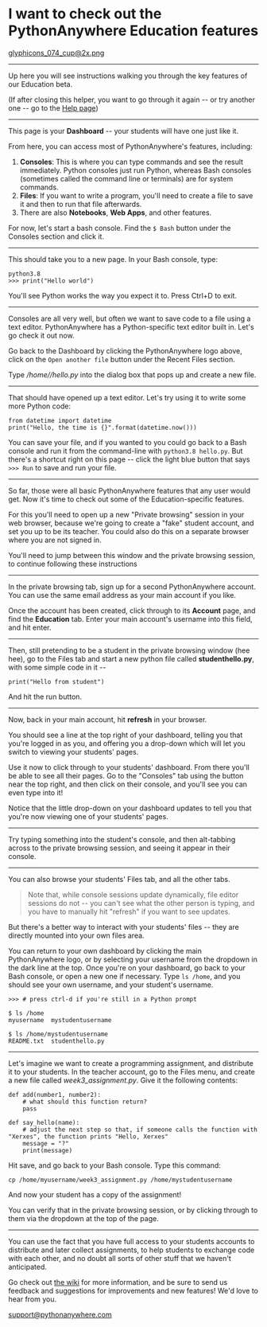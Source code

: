 I want to check out the PythonAnywhere Education features
=========================================================

glyphicons_074_cup@2x.png

----

Up here you will see instructions walking you through the key features of our Education beta.

(If after closing this helper, you want to go through it again -- or try another
one -- go to the [Help page](/wiki/))

----


This page is your **Dashboard** -- your students will have one just like it.

From here, you can access most of PythonAnywhere's features, including:

1. **Consoles**: This is where you can type commands and see the result immediately. Python consoles just run Python, whereas Bash consoles (sometimes called the command line or terminals) are for system commands.
2. **Files**: If you want to write a program, you'll need to create a file to save it and then to run that file afterwards.
3. There are also **Notebooks**, **Web Apps**, and other features.


For now, let's start a bash console. Find the `$ Bash` button under the Consoles section and click it.

----

This should take you to a new page. In your Bash console, type:

    python3.8
    >>> print("Hello world")

You'll see Python works the way you expect it to. Press Ctrl+D to exit.

----

Consoles are all very well, but often we want to save code to a file
using a text editor.  PythonAnywhere has a Python-specific text editor
built in.  Let's go check it out now.

Go back to the Dashboard by clicking the PythonAnywhere logo above, click on the `Open another file` button under the Recent Files section.

Type */home/<your-username>/hello.py* into the dialog box that pops up and create a new file.

----

That should have opened up a text editor. Let's try using it to
write some more Python code:

    from datetime import datetime
    print("Hello, the time is {}".format(datetime.now()))


You can save your file, and if you wanted to you could go back to a Bash
console and run it from the command-line with `python3.8 hello.py`. But there's
a shortcut right on this page -- click the light blue button that says `>>>
Run` to save and run your file.

----

So far, those were all basic PythonAnywhere features that any
user would get.  Now it's time to check out some of the Education-specific
features.

For this you'll need to open up a new "Private browsing" session in your web
browser, because we're going to create a "fake" student account, and set you
up to be its teacher. You could also do this on a separate browser where you
are not signed in.

You'll need to jump between this window and the private browsing session, to
continue following these instructions

----

In the private browsing tab, sign up for a second PythonAnywhere account.  You
can use the same email address as your main account if you like.

Once the account has been created, click through to its **Account** page, and
find the **Education** tab.  Enter your main account's username into this field,
and hit enter.

----

Then, still pretending to be a student in the private browsing window (hee hee),
go to the Files tab and start a new python file called
**studenthello.py**, with some simple code in it --

    print("Hello from student")

And hit the run button.

----

Now, back in your main account, hit **refresh** in your browser.

You should see a line at the top right of your dashboard, telling you
that you're logged in as you, and offering you a drop-down which will
let you switch to viewing your students' pages.

Use it now to click through to your students' dashboard. From there you'll be
able to see all their pages.  Go to the "Consoles" tab using the button near the
top right, and then click on their console, and you'll
see you can even type into it!

Notice that the little drop-down on your dashboard updates to tell you that you're
now viewing one of your students' pages.

----

Try typing something into the student's console, and then alt-tabbing across to
the private browsing session, and seeing it appear in their console.

----

You can also browse your students' Files tab, and all the other tabs.

> Note that, while console sessions update dynamically, file editor sessions
> do not -- you can't see what the other person is typing, and you have to
> manually hit "refresh" if you want to see updates.


But there's a better way to interact with your students' files -- they are
directly mounted into your own files area.

You can return to your own dashboard by clicking the main
PythonAnywhere logo, or by selecting your username from the dropdown in the
dark line at the top.  Once you're on your dashboard, go back to your Bash console, or open a new one
if necessary. Type `ls /home`, and you should see your own username, and your
student's username.

    >>> # press ctrl-d if you're still in a Python prompt

    $ ls /home
    myusername  mystudentusername

    $ ls /home/mystudentusername
    README.txt  studenthello.py

----

Let's imagine we want to create a programming assignment, and distribute
it to your students.  In the teacher account, go to the Files menu, and
create a new file called *week3_assignment.py*.  Give it the following
contents:


    def add(number1, number2):
        # what should this function return?
        pass

    def say_hello(name):
        # adjust the next step so that, if someone calls the function with "Xerxes", the function prints "Hello, Xerxes"
        message = "?"
        print(message)

Hit save, and go back to your Bash console.  Type this command:

    cp /home/myusername/week3_assignment.py /home/mystudentusername

And now your student has a copy of the assignment!

You can verify that in the private browsing session, or by clicking
through to them via the dropdown at the top of the page.

----

You can use the fact that you have full access to your students accounts to
distribute and later collect assignments, to help students to exchange code
with each other, and no doubt all sorts of other stuff that we haven't
anticipated.

Go check out [the wiki](https://help.pythonanywhere.com/pages/Education) for more information, and be sure
to send us feedback and suggestions for improvements and new features!  We'd
love to hear from you.

[support@pythonanywhere.com](mailto:support@pythonanywhere.com)


